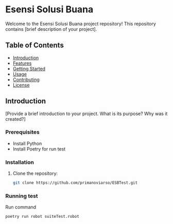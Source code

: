 # Esensi Solusi Buana

Welcome to the Esensi Solusi Buana project repository! This repository contains [brief description of your project].

## Table of Contents

- [Introduction](#introduction)
- [Features](#features)
- [Getting Started](#getting-started)
- [Usage](#usage)
- [Contributing](#contributing)
- [License](#license)

## Introduction

[Provide a brief introduction to your project. What is its purpose? Why was it created?]

### Prerequisites

- Install Python
- Install Poetry for run test

### Installation

1. Clone the repository:

   ```bash
   git clone https://github.com/primanoviarso/ESBTest.git

### Running test

Run command
   ```bash
   poetry run robot suiteTest.robot
